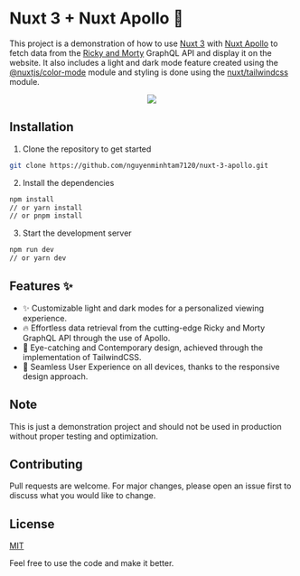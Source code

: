 
# Nuxt 3 + Nuxt Apollo :rocket:

This project is a demonstration of how to use [Nuxt 3](https://nuxt.com/) with [Nuxt Apollo](https://apollo.nuxtjs.org/) to fetch data from the [Ricky and Morty](https://rickandmortyapi.com/) GraphQL API and display it on the website. It also includes a light and dark mode feature created using the [@nuxtjs/color-mode](https://color-mode.nuxtjs.org/) module and styling is done using the [nuxt/tailwindcss](https://tailwindcss.nuxt.dev) module.

<p align="center">
    <img src="https://skillicons.dev/icons?i=nuxtjs,vite,graphql,tailwind" />
</p>

## Installation

1. Clone the repository to get started

```bash
git clone https://github.com/nguyenminhtam7120/nuxt-3-apollo.git
```

2. Install the dependencies

```bash
npm install 
// or yarn install
// or pnpm install
```

3. Start the development server

```bash
npm run dev
// or yarn dev
```


    
## Features :sparkles:

- :sparkles: Customizable light and dark modes for a personalized viewing experience.
- :fire: Effortless data retrieval from the cutting-edge Ricky and Morty GraphQL API through the use of Apollo.
- :art: Eye-catching and Contemporary design, achieved through the implementation of TailwindCSS.
- :iphone: Seamless User Experience on all devices, thanks to the responsive design approach.


## Note

This is just a demonstration project and should not be used in production without proper testing and optimization.

## Contributing

Pull requests are welcome. For major changes, please open an issue first to discuss what you would like to change.


## License

[MIT](https://choosealicense.com/licenses/mit/)


Feel free to use the code and make it better.
